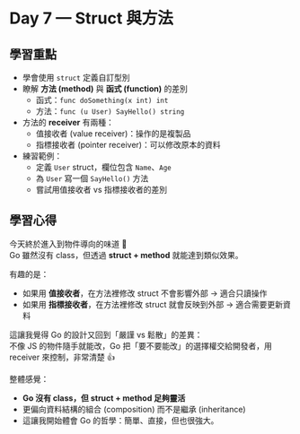 # Day 7 — Struct 與方法

## 學習重點
- 學會使用 `struct` 定義自訂型別  
- 瞭解 **方法 (method)** 與 **函式 (function)** 的差別  
  - 函式：`func doSomething(x int) int`  
  - 方法：`func (u User) SayHello() string`  
- 方法的 **receiver** 有兩種：
  - 值接收者 (value receiver)：操作的是複製品
  - 指標接收者 (pointer receiver)：可以修改原本的資料
- 練習範例：
  - 定義 `User` struct，欄位包含 `Name`、`Age`
  - 為 `User` 寫一個 `SayHello()` 方法
  - 嘗試用值接收者 vs 指標接收者的差別

## 學習心得
今天終於進入到物件導向的味道 🎉  
Go 雖然沒有 class，但透過 **struct + method** 就能達到類似效果。  

有趣的是：  
- 如果用 **值接收者**，在方法裡修改 struct 不會影響外部 → 適合只讀操作  
- 如果用 **指標接收者**，在方法裡修改 struct 就會反映到外部 → 適合需要更新資料  

這讓我覺得 Go 的設計又回到「嚴謹 vs 鬆散」的差異：  
不像 JS 的物件隨手就能改，Go 把「要不要能改」的選擇權交給開發者，用 receiver 來控制，非常清楚 👍  

整體感覺：  
- **Go 沒有 class，但 struct + method 足夠靈活**  
- 更偏向資料結構的組合 (composition) 而不是繼承 (inheritance)  
- 這讓我開始體會 Go 的哲學：簡單、直接，但也很強大。
